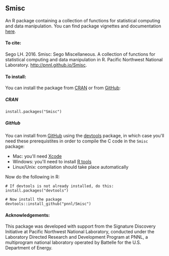 ## Smisc

An R package containing a collection of functions for statistical computing and data manipulation.  You can find package vignettes and documentation [here](https://pnnl.github.io/Smisc).

#### To cite:

Sego LH. 2016. Smisc: Sego Miscellaneous. A collection of functions for statistical computing and data manipulation in R.
Pacific Northwest National Laboratory. http://pnnl.github.io/Smisc.

#### To install:

You can install the package from [CRAN](https://cran.r-project.org/) or from [GitHub](https://github.com):

##### CRAN

    install.packages("Smisc")

##### GitHub

You can install from  [GitHub](https://github.com) using the [devtools](https://CRAN.R-project.org/package=devtools) package,
in which case you'll need these prerequistites in order to compile the C code in the `Smisc` package:

- Mac: you'll need [Xcode](https://developer.apple.com/xcode/)
- Windows: you'll need to install [R tools](http://cran.r-project.org/bin/windows/Rtools/)
- Linux/Unix: compilation should take place automatically

Now do the following in R:

    # If devtools is not already installed, do this:
    install.packages("devtools") 

    # Now install the package
    devtools::install_github("pnnl/Smisc")

#### Acknowledgements:

This package was developed with support from the Signature Discovery Initiative at Pacific Northwest National Laboratory, conducted under the Laboratory Directed Research and Development Program at PNNL, a multiprogram national laboratory operated by Battelle for the U.S. Department of Energy. 

